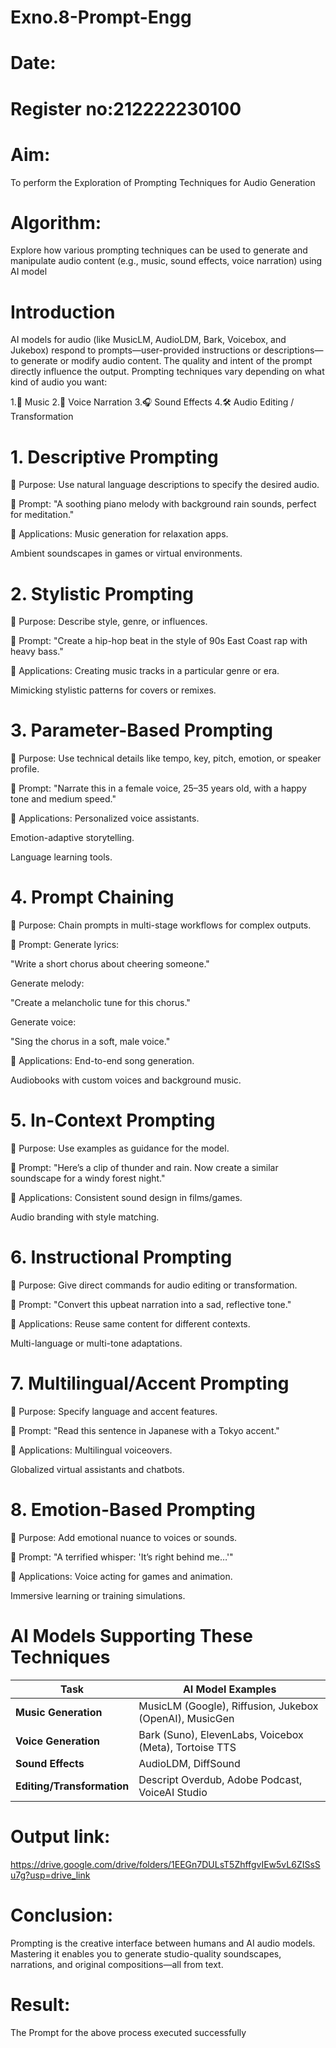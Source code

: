 # Exno.8-Prompt-Engg
# Date:
# Register no:212222230100
# Aim:
To perform the Exploration of Prompting Techniques for Audio Generation
# Algorithm: 
Explore how various prompting techniques can be used to generate and manipulate audio content (e.g., music, sound effects, voice narration) using AI model
# Introduction
AI models for audio (like MusicLM, AudioLDM, Bark, Voicebox, and Jukebox) respond to prompts—user-provided instructions or descriptions—to generate or modify audio content. The quality and intent of the prompt directly influence the output.
Prompting techniques vary depending on what kind of audio you want:

1.🎵 Music
2.🎤 Voice Narration
3.🎧 Sound Effects
4.🛠️ Audio Editing / Transformation

# 1. Descriptive Prompting
🔹 Purpose:
Use natural language descriptions to specify the desired audio.

🔹 Prompt:
"A soothing piano melody with background rain sounds, perfect for meditation."

🔹 Applications:
Music generation for relaxation apps.

Ambient soundscapes in games or virtual environments.

# 2. Stylistic Prompting
🔹 Purpose:
Describe style, genre, or influences.

🔹 Prompt:
"Create a hip-hop beat in the style of 90s East Coast rap with heavy bass."

🔹 Applications:
Creating music tracks in a particular genre or era.

Mimicking stylistic patterns for covers or remixes.

# 3. Parameter-Based Prompting
🔹 Purpose:
Use technical details like tempo, key, pitch, emotion, or speaker profile.

🔹 Prompt:
"Narrate this in a female voice, 25–35 years old, with a happy tone and medium speed."

🔹 Applications:
Personalized voice assistants.

Emotion-adaptive storytelling.

Language learning tools.

#  4. Prompt Chaining
🔹 Purpose:
Chain prompts in multi-stage workflows for complex outputs.

🔹 Prompt:
Generate lyrics:

"Write a short chorus about cheering someone."

Generate melody:

"Create a melancholic tune for this chorus."

Generate voice:

"Sing the chorus in a soft, male voice."

🔹 Applications:
End-to-end song generation.

Audiobooks with custom voices and background music.

# 5. In-Context Prompting
🔹 Purpose:
Use examples as guidance for the model.

🔹 Prompt:
"Here’s a clip of thunder and rain. Now create a similar soundscape for a windy forest night."

🔹 Applications:
Consistent sound design in films/games.

Audio branding with style matching.

# 6. Instructional Prompting
🔹 Purpose:
Give direct commands for audio editing or transformation.

🔹 Prompt:
"Convert this upbeat narration into a sad, reflective tone."

🔹 Applications:
Reuse same content for different contexts.

Multi-language or multi-tone adaptations.

# 7. Multilingual/Accent Prompting
🔹 Purpose:
Specify language and accent features.

🔹 Prompt:
"Read this sentence in Japanese with a Tokyo accent."

🔹 Applications:
Multilingual voiceovers.

Globalized virtual assistants and chatbots.

#  8. Emotion-Based Prompting
🔹 Purpose:
Add emotional nuance to voices or sounds.

🔹 Prompt:
"A terrified whisper: 'It’s right behind me…'"

🔹 Applications:
Voice acting for games and animation.

Immersive learning or training simulations.


 # AI Models Supporting These Techniques

| Task                       | AI Model Examples                                       |
| -------------------------- | ------------------------------------------------------- |
| **Music Generation**       | MusicLM (Google), Riffusion, Jukebox (OpenAI), MusicGen |
| **Voice Generation**       | Bark (Suno), ElevenLabs, Voicebox (Meta), Tortoise TTS  |
| **Sound Effects**          | AudioLDM, DiffSound                                     |
| **Editing/Transformation** | Descript Overdub, Adobe Podcast, VoiceAI Studio         |

  # Output link:
  https://drive.google.com/drive/folders/1EEGn7DULsT5ZhffgvIEw5vL6ZISsSu7g?usp=drive_link

# Conclusion:
Prompting is the creative interface between humans and AI audio models. Mastering it enables you to generate studio-quality soundscapes, narrations, and original compositions—all from text.

# Result: 
The Prompt for the above process executed successfully
